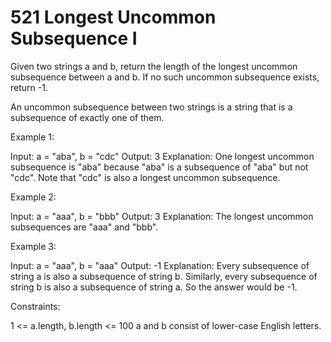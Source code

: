 # 521 Longest Uncommon Subsequence I

Given two strings a and b, return the length of the longest uncommon subsequence between a and b. If no such uncommon subsequence exists, return -1.

An uncommon subsequence between two strings is a string that is a subsequence of exactly one of them.

 

Example 1:

Input: a = "aba", b = "cdc"
Output: 3
Explanation: One longest uncommon subsequence is "aba" because "aba" is a subsequence of "aba" but not "cdc".
Note that "cdc" is also a longest uncommon subsequence.

Example 2:

Input: a = "aaa", b = "bbb"
Output: 3
Explanation: The longest uncommon subsequences are "aaa" and "bbb".

Example 3:

Input: a = "aaa", b = "aaa"
Output: -1
Explanation: Every subsequence of string a is also a subsequence of string b. Similarly, every subsequence of string b is also a subsequence of string a. So the answer would be -1.
 

Constraints:

1 <= a.length, b.length <= 100
a and b consist of lower-case English letters.